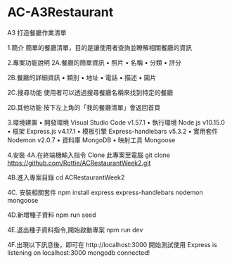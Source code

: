 # AC-A3Restaurant
A3 打造餐廳作業清單

1.簡介
簡單的餐廳清單，目的是讓使用者查詢並瞭解相關餐廳的資訊

2.專案功能說明
2A.餐廳的簡單資訊
•	照片
•	名稱
•	分類
•	評分

2B.餐廳的詳細資訊
•	類別
•	地址
•	電話
•	描述
•	圖片

2C.搜尋功能
使用者可以透過搜尋餐廳名稱來找到特定的餐廳


2D.其他功能
按下左上角的「我的餐廳清單」會返回首頁


3.環境建置
•	開發環境 Visual Studio Code v1.57.1
•	執行環境 Node.js v10.15.0
•	框架 Express.js v4.17.1
•	模板引擎 Express-handlebars v5.3.2
•	實用套件 Nodemon v2.0.7
• 資料庫   MongoDB
• 映射工具 Mongoose

4.安裝
4A.在終端機輸入指令 Clone 此專案至電腦
git clone https://github.com/Rottie/ACRestaurantWeek2.git

4B.進入專案目錄
cd ACRestaurantWeek2

4C.	安裝相關套件
npm install express express-handlebars nodemon mongoose

4D.新增種子資料
npm run seed


4E.退出種子資料指令,開始啟動專案
npm run dev

4F.出現以下訊息後，即可在 http://localhost:3000 開始測試使用
Express is listening on localhost:3000
mongodb connected!